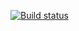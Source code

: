 [![Build status](https://ci.appveyor.com/api/projects/status/doxit7mhklqbo8wu?svg=true)](https://ci.appveyor.com/project/astudent1234d/aqaq)
